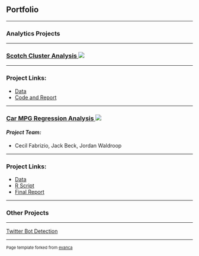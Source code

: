 ## Portfolio

---

### Analytics Projects

---
<h3>
<a href='https://github.com/drifabrizio/Scotch-Discovery'>Scotch Cluster Analysis

<img src="images/scotch_visualization.png?raw=true"/>

</a>
</h3>


---

### Project Links:
- [Data](https://github.com/drifabrizio/Scotch-Discovery/blob/main/scotch.xlsx)
- [Code and Report](https://github.com/drifabrizio/Scotch-Discovery/blob/main/scotch_discovery.ipynb)

---

<h3>
<a href='https://github.com/indyscout97/carMPGregregression'>Car MPG Regression Analysis

<img src="images/carMPG.png?raw=true"/>

</a>
</h3>

#### *Project Team:*
- Cecil Fabrizio, Jack Beck, Jordan Waldroop

---

### Project Links:
- [Data](https://github.com/indyscout97/carMPGregregression/blob/main/auto-mpg%20-%20Team%206.data)
- [R Script](https://github.com/indyscout97/carMPGregregression/blob/main/Final%20Project%20-%20Team%206.R)
- [Final Report](https://github.com/indyscout97/carMPGregregression/blob/main/MSBC%205030%20Final%20Report.pdf)


---

### Other Projects

---

<a href='[https://github.com/drifabrizio/Scotch-Discovery](https://github.com/drifabrizio/bot-detection-paper/blob/main/Twitter%20Bot%20Detection.docx.pdf)'>Twitter Bot Detection


</a>
</h3>



---
<p style="font-size:11px">Page template forked from <a href="https://github.com/evanca/quick-portfolio">evanca</a></p>
<!-- Remove above link if you don't want to attibute -->
